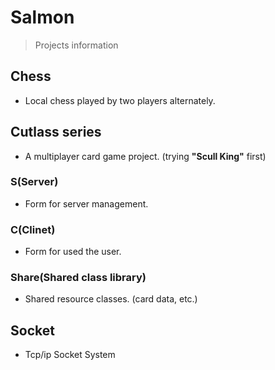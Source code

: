 # Salmon

> Projects information

## Chess
- Local chess played by two players alternately.

## Cutlass series
- A multiplayer card game project. (trying **"Scull King"** first)
### S(Server)
- Form for server management.
### C(Clinet)
- Form for used the user.
### Share(Shared class library)
- Shared resource classes. (card data, etc.)

## Socket
- Tcp/ip Socket System
